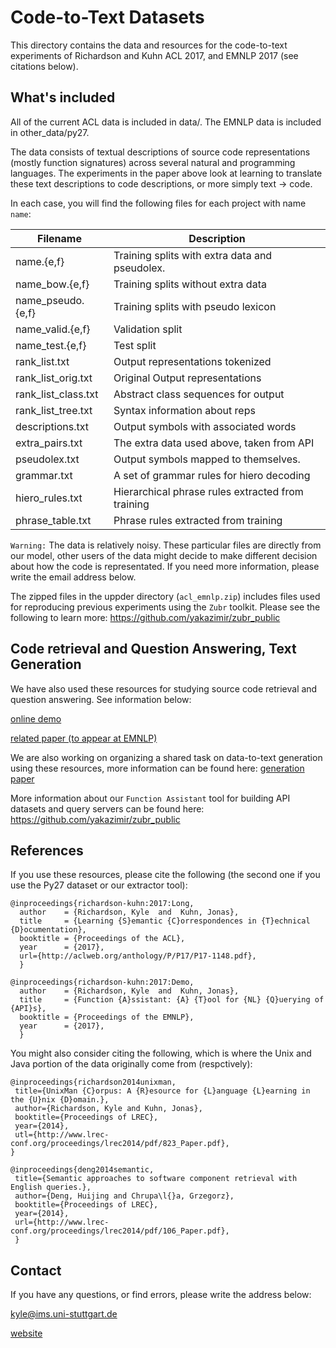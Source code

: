 Code-to-Text Datasets
========================

This directory contains the data and resources for the code-to-text
experiments of Richardson and Kuhn ACL 2017, and EMNLP 2017 (see citations below). 

What's included 
--------------------------

All of the current ACL data is included in data/. The EMNLP data is
included in other_data/py27.

The data consists of textual descriptions of source code representations (mostly function
signatures) across several natural and programming languages. The
experiments in the paper above look at learning to translate these
text descriptions to code descriptions, or more simply text -> code. 

In each case, you will find the following files for each project with
name ``name``: 

| Filename | Description |
|-----------------------|------------------------------------------------|
| name.{e,f} | Training splits with extra data and pseudolex. |
| name\_bow.{e,f} | Training splits without extra data |
| name\_pseudo.{e,f} | Training splits with pseudo lexicon |
| name\_valid.{e,f} | Validation split |
| name\_test.{e,f} | Test split |
| rank\_list.txt | Output representations tokenized |
| rank\_list_orig.txt | Original Output representations |
| rank\_list\_class.txt | Abstract class sequences for output |
| rank\_list\_tree.txt | Syntax information about reps |
| descriptions.txt | Output symbols with associated words |
| extra\_pairs.txt | The extra data used above, taken from API |
| pseudolex.txt | Output symbols mapped to themselves. |
| grammar.txt   | A set of grammar rules for hiero decoding|
| hiero\_rules.txt| Hierarchical phrase rules extracted from training |
| phrase\_table.txt| Phrase rules extracted from training |

``Warning:`` The data is relatively noisy. These particular files are directly from our model, other users
of the data might decide to make different decision about how the code
is representated. If you need more information, please write the
email address below.

The zipped files in the uppder directory (``acl_emnlp.zip``) includes files used for reproducing
previous experiments using the ``Zubr`` toolkit. Please see the
following to learn more: https://github.com/yakazimir/zubr_public

Code retrieval and Question Answering, Text Generation
--------------------------

We have also used these resources  for studying source
code retrieval and question answering. See information below:

[online demo](http://zubr.ims.uni-stuttgart.de/)

[related paper (to appear at EMNLP)](https://arxiv.org/abs/1706.00468)

We are also working on organizing a shared task on data-to-text
generation using these resources, more information can be found here:
[generation paper](https://arxiv.org/abs/1708.00098)

More information about our ``Function Assistant`` tool  for building
API datasets and query servers can be found
here: https://github.com/yakazimir/zubr_public


References
---------------------------

If you use  these resources, please cite the following (the
second one if you use the Py27 dataset or our extractor tool): 

```
@inproceedings{richardson-kuhn:2017:Long,
  author    = {Richardson, Kyle  and  Kuhn, Jonas},
  title     = {Learning {S}emantic {C}orrespondences in {T}echnical {D}ocumentation},
  booktitle = {Proceedings of the ACL},
  year      = {2017},
  url={http://aclweb.org/anthology/P/P17/P17-1148.pdf},
  }

@inproceedings{richardson-kuhn:2017:Demo,
  author    = {Richardson, Kyle  and  Kuhn, Jonas},
  title     = {Function {A}ssistant: {A} {T}ool for {NL} {Q}uerying of {API}s},
  booktitle = {Proceedings of the EMNLP},
  year      = {2017},
  }
```

You might also consider citing the following, which is where the Unix and Java portion of the data
originally come from (respctively):

 ```
@inproceedings{richardson2014unixman,
  title={UnixMan {C}orpus: A {R}esource for {L}anguage {L}earning in the {U}nix {D}omain.},
  author={Richardson, Kyle and Kuhn, Jonas},
  booktitle={Proceedings of LREC},
  year={2014},
  utl={http://www.lrec-conf.org/proceedings/lrec2014/pdf/823_Paper.pdf},
}

@inproceedings{deng2014semantic,
  title={Semantic approaches to software component retrieval with English queries.},
  author={Deng, Huijing and Chrupa\l{}a, Grzegorz},
  booktitle={Proceedings of LREC},
  year={2014},
  url={http://www.lrec-conf.org/proceedings/lrec2014/pdf/106_Paper.pdf},
  }
  ```

Contact
-----------------------------

If you have any questions, or find errors, please write the address
below: 

kyle@ims.uni-stuttgart.de

[website](http://www.ims.uni-stuttgart.de/institut/mitarbeiter/kyle/)
